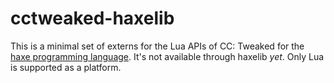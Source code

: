 # cctweaked-haxelib

This is a minimal set of externs for the Lua APIs of CC: Tweaked for the [haxe programming language](https://haxe.org). It's not available through haxelib *yet*. Only Lua is supported as a platform.
